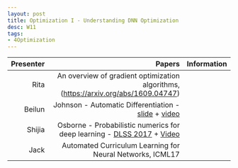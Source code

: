 ```yaml
---
layout: post
title: Optimization I - Understanding DNN Optimization
desc: W11
tags:
- 4Optimization
---
```



| Presenter | Papers | Information|
| -----: | ----------: | :----- |
| Rita | An overview of gradient optimization algorithms,(https://arxiv.org/abs/1609.04747)  |
| Beilun |  Johnson - Automatic Differentiation - [slide](https://drive.google.com/file/d/0B6NHiPcsmak1ckYxR2hmRGdzdFk/view) + [video](http://videolectures.net/deeplearning2017_johnson_automatic_differentiation/) |
| Shijia | Osborne - Probabilistic numerics for deep learning - [DLSS 2017](https://drive.google.com/file/d/0B2A1tnmq5zQdWHBYOFctNi1KdVU/view) + [Video](http://videolectures.net/deeplearning2017_osborne_probabilistic_numerics/) |
| Jack | Automated Curriculum Learning for Neural Networks, ICML17 |
